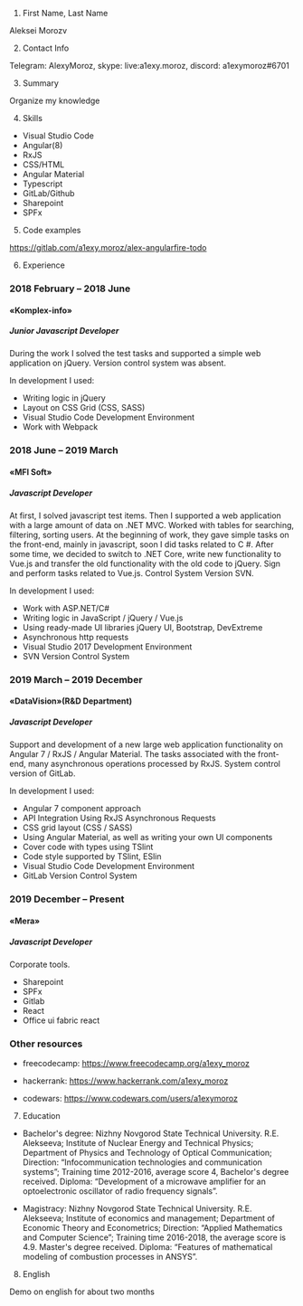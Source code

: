 1. First Name, Last Name

Aleksei Morozv

2. Contact Info

Telegram: AlexyMoroz, skype: live:a1exy.moroz, discord: a1exymoroz#6701

3. Summary

  Organize my knowledge
  
4. Skills

  * Visual Studio Code
  * Angular(8)
  * RxJS
  * CSS/HTML
  * Angular Material
  * Typescript
  * GitLab/Github
  * Sharepoint
  * SPFx

5. Code examples

https://gitlab.com/a1exy.moroz/alex-angularfire-todo

6. Experience 

### 2018 February – 2018 June
#### «Komplex-info»
##### Junior Javascript Developer

During the work I solved the test tasks and supported a simple web application on jQuery. Version control system was absent.

In development I used:

* Writing logic in jQuery
* Layout on CSS Grid (CSS, SASS)
* Visual Studio Code Development Environment
* Work with Webpack

### 2018 June – 2019 March
#### «MFI Soft»
##### Javascript Developer

At first, I solved javascript test items. Then I supported a web application with a large amount of data on .NET MVC. Worked with tables for searching, filtering, sorting users. At the beginning of work, they gave simple tasks on the front-end, mainly in javascript, soon I did tasks related to C #. After some time, we decided to switch to .NET Core, write new functionality to Vue.js and transfer the old functionality with the old code to jQuery. Sign and perform tasks related to Vue.js. Control System Version SVN.

In development I used:

* Work with ASP.NET/C#
* Writing logic in JavaScript / jQuery / Vue.js
* Using ready-made UI libraries jQuery UI, Bootstrap, DevExtreme
* Asynchronous http requests
* Visual Studio 2017 Development Environment
* SVN Version Control System

### 2019 March – 2019 December
#### «DataVision»(R&D Department)
##### Javascript Developer

Support and development of a new large web application functionality on Angular 7 / RxJS / Angular Material. The tasks associated with the front-end, many asynchronous operations processed by RxJS. System control version of GitLab.

In development I used:

* Angular 7 component approach
* API Integration Using RxJS Asynchronous Requests
* CSS grid layout (CSS / SASS)
* Using Angular Material, as well as writing your own UI components
* Cover code with types using TSlint
* Code style supported by TSlint, ESlin
* Visual Studio Code Development Environment
* GitLab Version Control System

### 2019 December – Present
#### «Mera»
##### Javascript Developer

Corporate tools.

* Sharepoint
* SPFx
* Gitlab
* React
* Office ui fabric react

### Other resources

* freecodecamp: https://www.freecodecamp.org/a1exy_moroz

* hackerrank: https://www.hackerrank.com/a1exy_moroz

* codewars: https://www.codewars.com/users/a1exymoroz

7. Education

* Bachelor's degree:
Nizhny Novgorod State Technical University. R.E. Alekseeva; Institute of Nuclear Energy and Technical Physics; Department of Physics and Technology of Optical Communication; Direction: “Infocommunication technologies and communication systems”; Training time 2012-2016, average score 4, Bachelor's degree received.
Diploma: “Development of a microwave amplifier for an optoelectronic oscillator of radio frequency signals”.

* Magistracy:
Nizhny Novgorod State Technical University. R.E. Alekseeva; Institute of economics and management; Department of Economic Theory and Econometrics; Direction: “Applied Mathematics and Computer Science”; Training time 2016-2018, the average score is 4.9. Master's degree received.
Diploma: “Features of mathematical modeling of combustion processes in ANSYS”.

8. English

Demo on english for about two months
